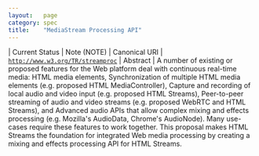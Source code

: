 ```yaml
---
layout:   page
category: spec
title:    "MediaStream Processing API"
---
```


| Current Status | Note (NOTE)
| Canonical URI | [`http://www.w3.org/TR/streamproc`](http://www.w3.org/TR/streamproc)
| Abstract | A number of existing or proposed features for the Web platform deal with continuous real-time media: HTML media elements, Synchronization of multiple HTML media elements (e.g. proposed HTML MediaController), Capture and recording of local audio and video input (e.g. proposed HTML Streams), Peer-to-peer streaming of audio and video streams (e.g. proposed WebRTC and HTML Streams), and Advanced audio APIs that allow complex mixing and effects processing (e.g. Mozilla's AudioData, Chrome's AudioNode). Many use-cases require these features to work together. This proposal makes HTML Streams the foundation for integrated Web media processing by creating a mixing and effects processing API for HTML Streams.